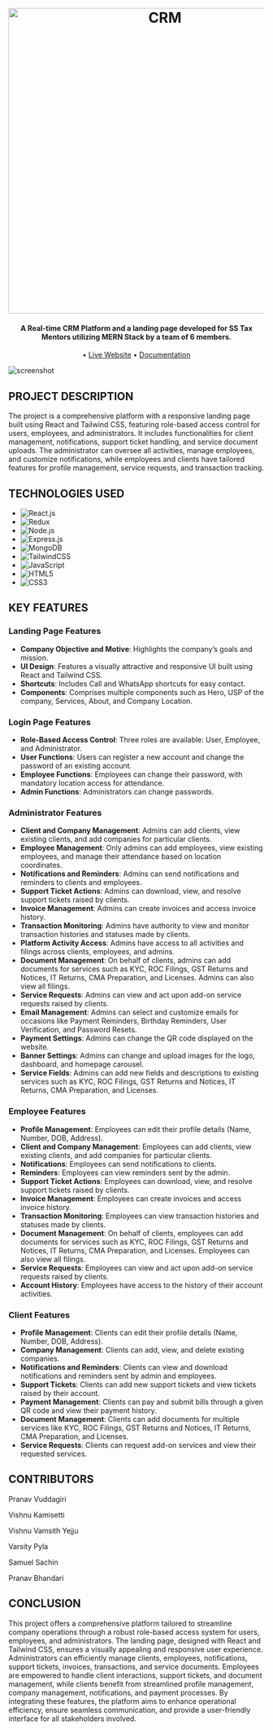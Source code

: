 
<h1 align="center">
  <br>
  <a href="http://www.amitmerchant.com/electron-markdownify"><img src="https://www.sstaxmentors.com/static/media/logo.ead0aad5451e87c84b19aedfee35b5d9.svg" alt="CRM" width="600"></a>
<!--   <br>
<!--   Markdownify -->
<!--   <br> -->
</h1>

<h4 align="center">A Real-time CRM Platform and a landing page developed for SS Tax Mentors utilizing MERN Stack by a team of 6 members.</h4>

<p align="center">
  • <a href="https://www.sstaxmentors.com">Live Website</a> •
  <a href="https://mulberry-calendula-c8e.notion.site/CUSTOMER-RELATIONSHIP-MANAGEMENT-PLATFORM-CRM-f391fdd3478d4d0a895c97f52072db61">Documentation</a> 
</p>

![screenshot](https://mulberry-calendula-c8e.notion.site/image/https%3A%2F%2Fprod-files-secure.s3.us-west-2.amazonaws.com%2Fb55c9d73-fc76-4d0b-aebd-ed5083c0a74e%2Fe8d790ec-c32e-47ba-b83b-45cd84ccf2bc%2FCUSTOMER_RELATIONSHIP_MANAGEMENT-2.png?table=block&id=f391fdd3-478d-4d0a-895c-97f52072db61&spaceId=b55c9d73-fc76-4d0b-aebd-ed5083c0a74e&width=2000&userId=&cache=v2)

## PROJECT DESCRIPTION

The project is a comprehensive platform with a responsive landing page built using React and Tailwind CSS, featuring role-based access control for users, employees, and administrators. It includes functionalities for client management, notifications, support ticket handling, and service document uploads. The administrator can oversee all activities, manage employees, and customize notifications, while employees and clients have tailored features for profile management, service requests, and transaction tracking.


## TECHNOLOGIES USED

* ![React.js]
* ![Redux]
* ![Node.js]
* ![Express.js]
* ![MongoDB]
* ![TailwindCSS]
* ![JavaScript]
* ![HTML5]
* ![CSS3]



## KEY FEATURES

### Landing Page Features

- **Company Objective and Motive**: Highlights the company’s goals and mission.
- **UI Design**: Features a visually attractive and responsive UI built using React and Tailwind CSS.
- **Shortcuts**: Includes Call and WhatsApp shortcuts for easy contact.
- **Components**: Comprises multiple components such as Hero, USP of the company, Services, About, and Company Location.

### Login Page Features

- **Role-Based Access Control**: Three roles are available: User, Employee, and Administrator.
- **User Functions**: Users can register a new account and change the password of an existing account.
- **Employee Functions**: Employees can change their password, with mandatory location access for attendance.
- **Admin Functions**: Administrators can change passwords.

### Administrator Features

- **Client and Company Management**: Admins can add clients, view existing clients, and add companies for particular clients.
- **Employee Management**: Only admins can add employees, view existing employees, and manage their attendance based on location coordinates.
- **Notifications and Reminders**: Admins can send notifications and reminders to clients and employees.
- **Support Ticket Actions**: Admins can download, view, and resolve support tickets raised by clients.
- **Invoice Management**: Admins can create invoices and access invoice history.
- **Transaction Monitoring**: Admins have authority to view and monitor transaction histories and statuses made by clients.
- **Platform Activity Access**: Admins have access to all activities and filings across clients, employees, and admins.
- **Document Management**: On behalf of clients, admins can add documents for services such as KYC, ROC Filings, GST Returns and Notices, IT Returns, CMA Preparation, and Licenses. Admins can also view all filings.
- **Service Requests**: Admins can view and act upon add-on service requests raised by clients.
- **Email Management**: Admins can select and customize emails for occasions like Payment Reminders, Birthday Reminders, User Verification, and Password Resets.
- **Payment Settings**: Admins can change the QR code displayed on the website.
- **Banner Settings**: Admins can change and upload images for the logo, dashboard, and homepage carousel.
- **Service Fields**: Admins can add new fields and descriptions to existing services such as KYC, ROC Filings, GST Returns and Notices, IT Returns, CMA Preparation, and Licenses.

### Employee Features

- **Profile Management**: Employees can edit their profile details (Name, Number, DOB, Address).
- **Client and Company Management**: Employees can add clients, view existing clients, and add companies for particular clients.
- **Notifications**: Employees can send notifications to clients.
- **Reminders**: Employees can view reminders sent by the admin.
- **Support Ticket Actions**: Employees can download, view, and resolve support tickets raised by clients.
- **Invoice Management**: Employees can create invoices and access invoice history.
- **Transaction Monitoring**: Employees can view transaction histories and statuses made by clients.
- **Document Management**: On behalf of clients, employees can add documents for services such as KYC, ROC Filings, GST Returns and Notices, IT Returns, CMA Preparation, and Licenses. Employees can also view all filings.
- **Service Requests**: Employees can view and act upon add-on service requests raised by clients.
- **Account History**: Employees have access to the history of their account activities.

### Client Features

- **Profile Management**: Clients can edit their profile details (Name, Number, DOB, Address).
- **Company Management**: Clients can add, view, and delete existing companies.
- **Notifications and Reminders**: Clients can view and download notifications and reminders sent by admin and employees.
- **Support Tickets**: Clients can add new support tickets and view tickets raised by their account.
- **Payment Management**: Clients can pay and submit bills through a given QR code and view their payment history.
- **Document Management**: Clients can add documents for multiple services like KYC, ROC Filings, GST Returns and Notices, IT Returns, CMA Preparation, and Licenses.
- **Service Requests**: Clients can request add-on services and view their requested services.


## CONTRIBUTORS

Pranav Vuddagiri

Vishnu Kamisetti

Vishnu Vamsith Yejju

Varsity Pyla

Samuel Sachin

Pranav Bhandari


## CONCLUSION

This project offers a comprehensive platform tailored to streamline company operations through a robust role-based access system for users, employees, and administrators. The landing page, designed with React and Tailwind CSS, ensures a visually appealing and responsive user experience. Administrators can efficiently manage clients, employees, notifications, support tickets, invoices, transactions, and service documents. Employees are empowered to handle client interactions, support tickets, and document management, while clients benefit from streamlined profile management, company management, notifications, and payment processes. By integrating these features, the platform aims to enhance operational efficiency, ensure seamless communication, and provide a user-friendly interface for all stakeholders involved.


<!-- MARKDOWN LINKS & IMAGES -->

[React.js]: https://img.shields.io/badge/React-20232A?style=for-the-badge&logo=react&logoColor=61DAFB
[Redux]:https://img.shields.io/badge/Redux-593D88?style=for-the-badge&logo=redux&logoColor=white
[Node.js]: https://img.shields.io/badge/Node.js-43853D?style=for-the-badge&logo=node.js&logoColor=white
[Express.js]: https://img.shields.io/badge/Express.js-404D59?style=for-the-badge
[MongoDB]: https://img.shields.io/badge/MongoDB-4EA94B?style=for-the-badge&logo=mongodb&logoColor=white 
[TailwindCSS]: https://img.shields.io/badge/Tailwind_CSS-38B2AC?style=for-the-badge&logo=tailwind-css&logoColor=white
[JavaScript]: https://img.shields.io/badge/JavaScript-323330?style=for-the-badge&logo=javascript&logoColor=F7DF1E
[HTML5]: https://img.shields.io/badge/HTML5-E34F26?style=for-the-badge&logo=html5&logoColor=white
[CSS3]: https://img.shields.io/badge/CSS3-1572B6?style=for-the-badge&logo=css3&logoColor=white


